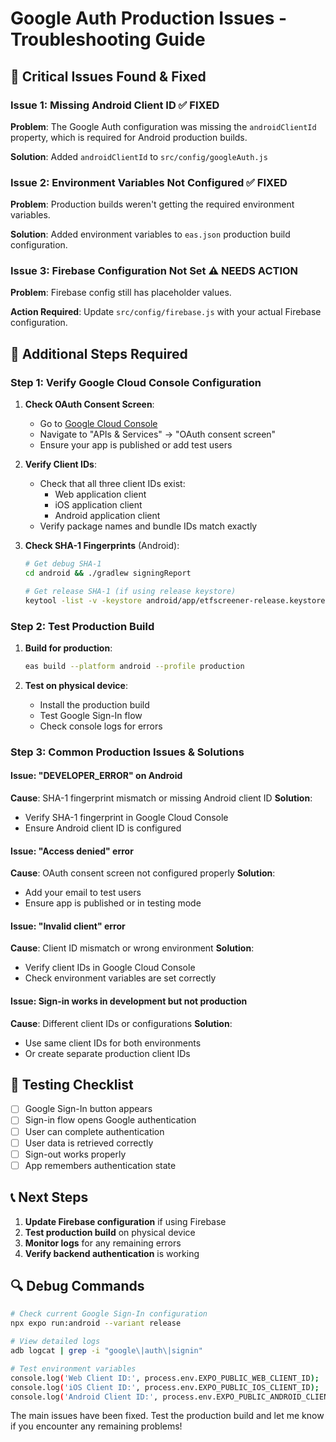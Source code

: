 # Google Auth Production Issues - Troubleshooting Guide

## 🚨 Critical Issues Found & Fixed

### Issue 1: Missing Android Client ID ✅ FIXED
**Problem**: The Google Auth configuration was missing the `androidClientId` property, which is required for Android production builds.

**Solution**: Added `androidClientId` to `src/config/googleAuth.js`

### Issue 2: Environment Variables Not Configured ✅ FIXED
**Problem**: Production builds weren't getting the required environment variables.

**Solution**: Added environment variables to `eas.json` production build configuration.

### Issue 3: Firebase Configuration Not Set ⚠️ NEEDS ACTION
**Problem**: Firebase config still has placeholder values.

**Action Required**: Update `src/config/firebase.js` with your actual Firebase configuration.

## 🔧 Additional Steps Required

### Step 1: Verify Google Cloud Console Configuration

1. **Check OAuth Consent Screen**:
   - Go to [Google Cloud Console](https://console.cloud.google.com/)
   - Navigate to "APIs & Services" → "OAuth consent screen"
   - Ensure your app is published or add test users

2. **Verify Client IDs**:
   - Check that all three client IDs exist:
     - Web application client
     - iOS application client  
     - Android application client
   - Verify package names and bundle IDs match exactly

3. **Check SHA-1 Fingerprints** (Android):
   ```bash
   # Get debug SHA-1
   cd android && ./gradlew signingReport
   
   # Get release SHA-1 (if using release keystore)
   keytool -list -v -keystore android/app/etfscreener-release.keystore -alias etfscreener
   ```

### Step 2: Test Production Build

1. **Build for production**:
   ```bash
   eas build --platform android --profile production
   ```

2. **Test on physical device**:
   - Install the production build
   - Test Google Sign-In flow
   - Check console logs for errors

### Step 3: Common Production Issues & Solutions

#### Issue: "DEVELOPER_ERROR" on Android
**Cause**: SHA-1 fingerprint mismatch or missing Android client ID
**Solution**: 
- Verify SHA-1 fingerprint in Google Cloud Console
- Ensure Android client ID is configured

#### Issue: "Access denied" error
**Cause**: OAuth consent screen not configured properly
**Solution**:
- Add your email to test users
- Ensure app is published or in testing mode

#### Issue: "Invalid client" error
**Cause**: Client ID mismatch or wrong environment
**Solution**:
- Verify client IDs in Google Cloud Console
- Check environment variables are set correctly

#### Issue: Sign-in works in development but not production
**Cause**: Different client IDs or configurations
**Solution**:
- Use same client IDs for both environments
- Or create separate production client IDs

## 🎯 Testing Checklist

- [ ] Google Sign-In button appears
- [ ] Sign-in flow opens Google authentication
- [ ] User can complete authentication
- [ ] User data is retrieved correctly
- [ ] Sign-out works properly
- [ ] App remembers authentication state

## 📞 Next Steps

1. **Update Firebase configuration** if using Firebase
2. **Test production build** on physical device
3. **Monitor logs** for any remaining errors
4. **Verify backend authentication** is working

## 🔍 Debug Commands

```bash
# Check current Google Sign-In configuration
npx expo run:android --variant release

# View detailed logs
adb logcat | grep -i "google\|auth\|signin"

# Test environment variables
console.log('Web Client ID:', process.env.EXPO_PUBLIC_WEB_CLIENT_ID);
console.log('iOS Client ID:', process.env.EXPO_PUBLIC_IOS_CLIENT_ID);
console.log('Android Client ID:', process.env.EXPO_PUBLIC_ANDROID_CLIENT_ID);
```

The main issues have been fixed. Test the production build and let me know if you encounter any remaining problems!
